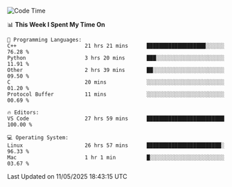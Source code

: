 
<!--START_SECTION:waka-->
![Code Time](http://img.shields.io/badge/Code%20Time-3%2C395%20hrs%2017%20mins-blue)

📊 **This Week I Spent My Time On** 

```text
💬 Programming Languages: 
C++                      21 hrs 21 mins      ███████████████████░░░░░░   76.28 % 
Python                   3 hrs 20 mins       ███░░░░░░░░░░░░░░░░░░░░░░   11.91 % 
Other                    2 hrs 39 mins       ██░░░░░░░░░░░░░░░░░░░░░░░   09.50 % 
C                        20 mins             ░░░░░░░░░░░░░░░░░░░░░░░░░   01.20 % 
Protocol Buffer          11 mins             ░░░░░░░░░░░░░░░░░░░░░░░░░   00.69 % 

🔥 Editors: 
VS Code                  27 hrs 59 mins      █████████████████████████   100.00 % 

💻 Operating System: 
Linux                    26 hrs 57 mins      ████████████████████████░   96.33 % 
Mac                      1 hr 1 min          █░░░░░░░░░░░░░░░░░░░░░░░░   03.67 % 
```


 Last Updated on 11/05/2025 18:43:15 UTC
<!--END_SECTION:waka-->

